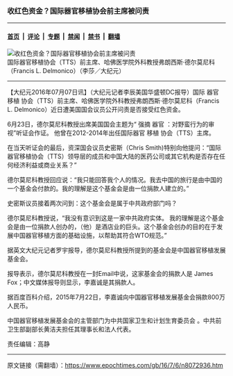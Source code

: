 ### 收红色资金？国际器官移植协会前主席被问责

---

#### [首页](../../../..?n8072936) &nbsp;|&nbsp; [评论](../../../../../epoch-comment?n8072936) &nbsp;|&nbsp; [专题](../../../../../epoch-special?n8072936) &nbsp;|&nbsp; [禁闻](../../../../../epoch-news?n8072936) &nbsp;|&nbsp; [禁书](../../../../../books?n8072936) &nbsp;|&nbsp; [翻墙](https://github.com/gfw-breaker/nogfw/blob/master/README.md?n8072936)


<div><img alt="收红色资金？国际器官移植协会前主席被问责" class="attachment-djy_600_400 size-djy_600_400 wp-post-image" src="https://i.epochtimes.com/assets/uploads/2016/06/1606232207411160-600x400.jpg"/>
<div class="caption">
 国际器官移植协会（TTS）前主席、哈佛医学院外科教授弗朗西斯‧德尔莫尼科（Francis L. Delmonico）（李莎／大纪元）
</div></div><hr/><div class="post_content" id="artbody" itemprop="articleBody">
 <!-- article content begin -->
 <p>
  【大纪元2016年07月07日讯】（大纪元记者李辰美国华盛顿DC报导）国际
  <ok href="https://www.epochtimes.com/gb/tag/%E5%99%A8%E5%AE%98.html">
   器官
  </ok>
  <ok href="https://www.epochtimes.com/gb/tag/%E7%A7%BB%E6%A4%8D.html">
   移植
  </ok>
  协会（TTS）前主席、哈佛医学院外科教授弗朗西斯‧德尔莫尼科（Francis L. Delmonico）近日遭美国国会议员公开问责是否接受红色资金。
 </p>
 <p>
  6月23日，德尔莫尼科教授出席美国国会主题为“
  <ok href="https://www.epochtimes.com/gb/tag/%E5%BC%BA%E6%91%98.html">
   强摘
  </ok>
  <ok href="https://www.epochtimes.com/gb/tag/%E5%99%A8%E5%AE%98.html">
   器官
  </ok>
  ：对野蛮行为的审视”听证会作证。 他曾在2012-2014年出任国际器官
  <ok href="https://www.epochtimes.com/gb/tag/%E7%A7%BB%E6%A4%8D.html">
   移植
  </ok>
  协会（TTS）主席。
 </p>
 <p>
  在当天听证会的最后，资深国会议员史密斯（Chris Smith)特别向他提问：“国际器官移植协会（TTS）领导层的成员和中国大陆的医药公司或其它机构是否存在任何经济利益或商业关系？”
 </p>
 <p>
  德尔莫尼科教授回应说：“我只能回答我个人的情况。我去中国的旅行是由中国的一个基金会付款的。我的理解是这个基金会是由一位捐款人建立的。”
 </p>
 <p>
  史密斯议员接着两次问到：这个基金会是属于中共政府部门吗？
 </p>
 <p>
  德尔莫尼科教授说，“我没有意识到这是一家中共政府实体。 我的理解是这个基金会是由一位捐款人创办的，（他）是酒店业的巨头。这个基金会创办的目的在于发展中国器官移植方面的基础设施，以帮助其符合WTO规范。”
 </p>
 <p>
  据英文大纪元记者罗宇报导，德尔莫尼科教授所提到的基金会是中国器官移植发展基金会。
 </p>
 <p>
  报导表示，德尔莫尼科教授在一封Email中说，这家基金会的捐款人是 James Fox；中文媒体报导则显示，李嘉诚是其捐款人。
 </p>
 <p>
  据百度百科介绍，2015年7月22日，李嘉诚向中国器官移植发展基金会捐款800万人民币。
 </p>
 <p>
  中国器官移植发展基金会的主管部门为中共国家卫生和计划生育委员会 。中共前卫生部副部长黄洁夫担任其理事长和法人代表。
 </p>
 <p>
  责任编辑：高静
 </p>
 <!-- article content end -->
 <div id="below_article_ad">
 </div>
</div>


---

原文链接（需翻墙）：https://www.epochtimes.com/gb/16/7/6/n8072936.htm
